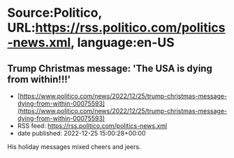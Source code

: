 # Source:Politico, URL:https://rss.politico.com/politics-news.xml, language:en-US

## Trump Christmas message: 'The USA is dying from within!!!'
 - [https://www.politico.com/news/2022/12/25/trump-christmas-message-dying-from-within-00075593](https://www.politico.com/news/2022/12/25/trump-christmas-message-dying-from-within-00075593)
 - RSS feed: https://rss.politico.com/politics-news.xml
 - date published: 2022-12-25 15:00:28+00:00

His holiday messages mixed cheers and jeers.

